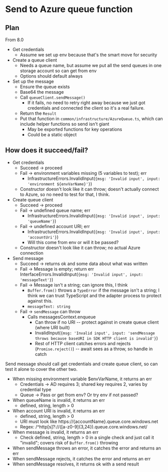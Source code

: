 # Send to Azure queue function

## Plan

From 8.0

-  Get credentials
   -  Assume we set up env because that's the smart move for security
-  Create a queue client
   -  Needs a queue name, but assume we put all the send queues in one storage account so can get from env
   -  Options should default always
-  Set up the message
   -  Ensure the queue exists
   -  Base64 the message
   -  Call `queueClient.sendMessage()`
      -  If it fails, no need to retry right away because we just got credentials and connected the client so it's a real failure.
   -  Return the `Result`
   -  Put that function in `common/infrastructure/AzureQueue.ts`, which can include helper functions so send isn't giant
      -  May be exported functions for key operations
      -  Could be a static object

## How does it succeed/fail?

-  Get credentials
   -  Succeed -> proceed
   -  Fail -> environment variables missing (5 variables to test); err
      -  InfrastructureErrors.InvalidInput(`{msg: 'Invalid input', input: 'environment ${envVarName}'}`)
   -  Constructor doesn't look like it can throw; doesn't actually connect to Azure, so no need to test for that, I think.
-  Create queue client
   -  Succeed -> proceed
   -  Fail -> undefined queue name; err
      -  InfrastructureErrors.InvalidInput(`{msg: 'Invalid input', input: 'queueName'}`)
   -  Fail -> undefined account URI; err
      -  InfrastructureErrors.InvalidInput(`{msg: 'Invalid input', input: 'accountUri'}`)
      -  Will this come from env or will it be passed?
   -  Constructor doesn't look like it can throw; no actual Azure connection
-  Send message
   -  Succeed -> returns ok and some data about what was written
   -  Fail -> Message is empty; return err InterfaceErrors.InvalidInput(`{msg: 'Invalid input', input: 'messageText'}`)
   -  Fail -> Message isn't a string; can ignore this, I think
      -  `Buffer.from()` throws a `TypeError` if the message isn't a string; I think we can trust TypeScript and the adapter process to protect against this.
      -  `messageText: string`
   -  Fail -> `sendMessage` can throw
      -  Calls messagesContext.enqueue
         -  Can throw if no URI -- protect against in create queue client (where URI built)
         -  InvalidInput(`{msg: 'Invalid input', input: 'sendMessage throws because baseURI in SDK HTTP client is invalid'}`)
         -  Rest of HTTP client catches errors and rejects (`Promise.reject()`) -- await sees as a throw, so handle in catch

Send message should call get credentials and create queue client, so can test it alone to cover the other two.

-  When missing environment variable $envVarName, it returns an err
   -  Credentials -> AD requires 3; shared key requires 2, varies by credential type
   -  Queue -> Pass or get from env? Or try env if not passed?
-  When queueName is invalid, it returns an err
   -  defined, string, length > 0
-  When account URI is invalid, it returns an err
   -  defined, string, length > 0
   -  URI must look like https://{accountName}.queue.core.windows.net
   -  Regex: /^http[s]?:\/\/([a-z0-9]{3,24})\.queue.core.windows.net/
-  When message is invalid, it returns an err
   -  Check defined, string, length > 0 in a single check and just call it "invalid"; covers risk of `Buffer.from()` throwing
-  When sendMessage throws an error, it catches the error and returns an err
-  When sendMessage rejects, it catches the error and returns an err
-  When sendMessage resolves, it returns ok with a send result
